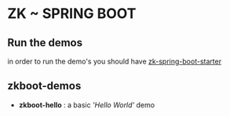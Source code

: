 # ZK ~ SPRING BOOT
## Run the demos
in order to run the demo's you should have [zk-spring-boot-starter](https://github.com/dirkdeyne/zk-spring-boot-starter/tree/master/zk-spring-boot-starter)
## zkboot-demos
- **zkboot-hello** : a basic _'Hello World'_ demo